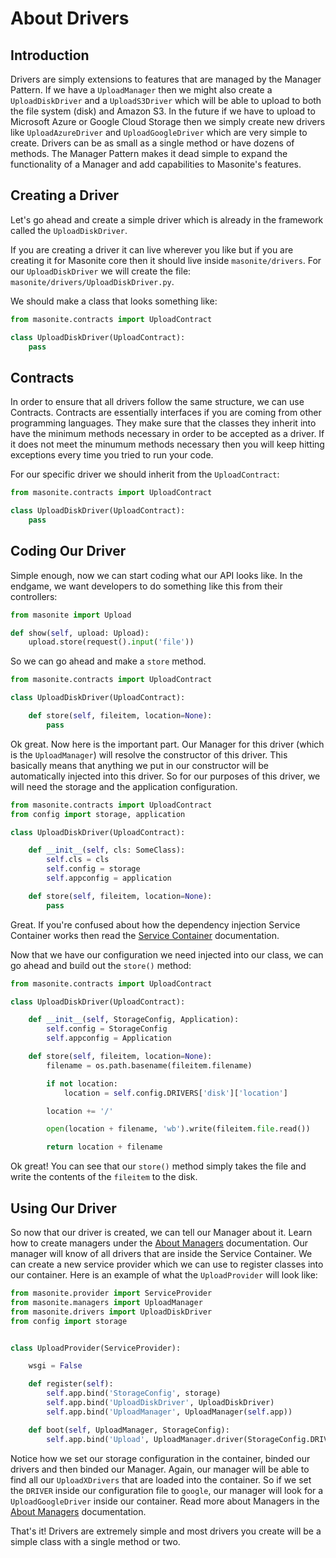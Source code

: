 # About Drivers

## Introduction

Drivers are simply extensions to features that are managed by the Manager Pattern. If we have a `UploadManager` then we might also create a `UploadDiskDriver` and a `UploadS3Driver` which will be able to upload to both the file system \(disk\) and Amazon S3. In the future if we have to upload to Microsoft Azure or Google Cloud Storage then we simply create new drivers like `UploadAzureDriver` and `UploadGoogleDriver` which are very simple to create. Drivers can be as small as a single method or have dozens of methods. The Manager Pattern makes it dead simple to expand the functionality of a Manager and add capabilities to Masonite's features.

## Creating a Driver

Let's go ahead and create a simple driver which is already in the framework called the `UploadDiskDriver`.

If you are creating a driver it can live wherever you like but if you are creating it for Masonite core then it should live inside `masonite/drivers`. For our `UploadDiskDriver` we will create the file: `masonite/drivers/UploadDiskDriver.py`.

We should make a class that looks something like:

```python
from masonite.contracts import UploadContract

class UploadDiskDriver(UploadContract):
    pass
```

## Contracts

In order to ensure that all drivers follow the same structure, we can use Contracts. Contracts are essentially interfaces if you are coming from other programming languages. They make sure that the classes they inherit into have the minimum methods necessary in order to be accepted as a driver. If it does not meet the minumum methods necessary then you will keep hitting exceptions every time you tried to run your code.

For our specific driver we should inherit from the `UploadContract`:

```python
from masonite.contracts import UploadContract

class UploadDiskDriver(UploadContract):
    pass
```

## Coding Our Driver

Simple enough, now we can start coding what our API looks like. In the endgame, we want developers to do something like this from their controllers:

```python
from masonite import Upload

def show(self, upload: Upload):
    upload.store(request().input('file'))
```

So we can go ahead and make a `store` method.

```python
from masonite.contracts import UploadContract

class UploadDiskDriver(UploadContract):

    def store(self, fileitem, location=None):
        pass
```

Ok great. Now here is the important part. Our Manager for this driver \(which is the `UploadManager`\) will resolve the constructor of this driver. This basically means that anything we put in our constructor will be automatically injected into this driver. So for our purposes of this driver, we will need the storage and the application configuration.

```python
from masonite.contracts import UploadContract
from config import storage, application

class UploadDiskDriver(UploadContract):

    def __init__(self, cls: SomeClass):
        self.cls = cls
        self.config = storage
        self.appconfig = application

    def store(self, fileitem, location=None):
        pass
```

Great. If you're confused about how the dependency injection Service Container works then read the [Service Container](../architectural-concepts/service-container.md) documentation.

Now that we have our configuration we need injected into our class, we can go ahead and build out the `store()` method:

```python
from masonite.contracts import UploadContract

class UploadDiskDriver(UploadContract):

    def __init__(self, StorageConfig, Application):
        self.config = StorageConfig
        self.appconfig = Application

    def store(self, fileitem, location=None):
        filename = os.path.basename(fileitem.filename)

        if not location:
            location = self.config.DRIVERS['disk']['location']

        location += '/'

        open(location + filename, 'wb').write(fileitem.file.read())

        return location + filename
```

Ok great! You can see that our `store()` method simply takes the file and write the contents of the `fileitem` to the disk.

## Using Our Driver

So now that our driver is created, we can tell our Manager about it. Learn how to create managers under the [About Managers](about-managers.md) documentation. Our manager will know of all drivers that are inside the Service Container. We can create a new service provider which we can use to register classes into our container. Here is an example of what the `UploadProvider` will look like:

```python
from masonite.provider import ServiceProvider
from masonite.managers import UploadManager
from masonite.drivers import UploadDiskDriver
from config import storage


class UploadProvider(ServiceProvider):

    wsgi = False

    def register(self):
        self.app.bind('StorageConfig', storage)
        self.app.bind('UploadDiskDriver', UploadDiskDriver)
        self.app.bind('UploadManager', UploadManager(self.app))

    def boot(self, UploadManager, StorageConfig):
        self.app.bind('Upload', UploadManager.driver(StorageConfig.DRIVER))
```

Notice how we set our storage configuration in the container, binded our drivers and then binded our Manager. Again, our manager will be able to find all our `UploadXDrivers` that are loaded into the container. So if we set the `DRIVER` inside our configuration file to `google`, our manager will look for a `UploadGoogleDriver` inside our container. Read more about Managers in the [About Managers](about-managers.md) documentation.

That's it! Drivers are extremely simple and most drivers you create will be a simple class with a single method or two.

